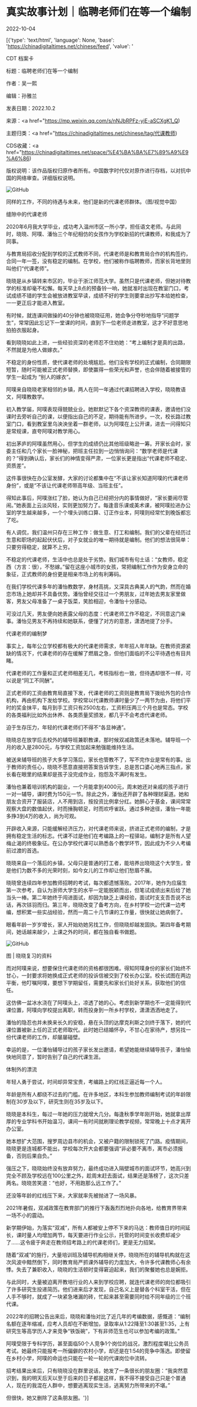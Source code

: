# 真实故事计划｜临聘老师们在等一个编制

2022-10-04

[{'type': 'text/html', 'language': None, 'base': 'https://chinadigitaltimes.net/chinese/feed', 'value': '

CDT 档案卡

标题：临聘老师们在等一个编制

作者：吴一熙

编辑：孙雅兰

发表日期：2022.10.2

来源：<a href="https://mp.weixin.qq.com/s/nNJbRPFz-yjE-aSCXgK1_Q)

主题归类：<a href="https://chinadigitaltimes.net/chinese/tag/代课教师)

CDS收藏：<a href="https://chinadigitaltimes.net/space/%E4%BA%BA%E7%89%A9%E9%A6%86)

版权说明：该作品版权归原作者所有。中国数字时代仅对原作进行存档，以对抗中国的网络审查。详细版权说明。





![GitHub](https://chinadigitaltimes.net/chinese/files/2022/10/post-687819-633b9a61bb7e4.)

同样的工作，不同的待遇与未来，他们是新的代课老师群体。（图/视觉中国）

缝隙中的代课老师

2020年6月我大学毕业，成功考入温州市区一所小学，担任语文老师。与此同时，晓晓、阿噗、潘怡三个年纪相仿的女孩作为学校新招的代课教师，和我成为了同事。

与教育局招收分配到学校的正式教师不同，代课老师是和教育局合作的机构签约，合同一年一签，没有稳定的编制。在学校，他们被称作临聘教师，而家长背地里则叫他们“代课老师”。

晓晓是从乡镇转来市区的，毕业于浙江师范大学。虽然只是代课老师，但她对待教学的标准却毫不松懈。每天早上8点的预备铃一响，她就准时出现在教室门口，考试成绩不错的学生会被放进教室早读，成绩不好的学生则要拿出抄写本给她检查，一一更正后才能进入教室。

有时候，就连课间做操的40分钟也被晓晓征用，她会争分夺秒地指导“问题学生”，常常因此忘记下一堂课的时间，直到下一位老师走进教室，这才不好意思地拍拍衣服起身。

看到晓晓如此上进，一些经验资深的老师忍不住劝她：“考上编制才是真的出路，不然就是为他人做嫁衣。”

不稳定的身份性质，使代课老师的处境尴尬。他们没有学校的正式编制，合同期限短暂，随时可能被正式老师替换，即使赢得一些荣光和声誉，也会伴随着被接管的学生一起成为 “别人的嫁衣”。

阿噗来自晓晓老家相邻的乡镇，两人在同一年通过代课招聘进入学校，晓晓教语文，阿噗教数学。

初入教学届，阿噗表现得兢兢业业。她默默记下各个资深教师的课表，邀请他们没课时去旁听自己的课，以便指出自己的不足，期待能有所进步。一次，校长路过教室门口，看到教室里乌泱泱坐着一群老师，以为阿噗在上公开课，进去一问得知只是常规课，直夸阿噗对教学用心。

初出茅庐的阿噗虽然用心，但学生的成绩仍比其他班级略逊一筹。开家长会时，家委主任和几个家长一脸神秘，把班主任拉到一边悄悄询问：“数学老师是代课的？”得到确认后，家长们的神情变得严肃，一位家长更是指出“代课老师不稳定、资质差”。

这件事很快在办公室发酵，大家的讨论都集中在“不该让家长知道阿噗的代课老师身份”，或是“不该让代课老师带高年级、当班主任”。

得知此事后，阿噗涨红了脸，她认为自己已经把分内的事情做好，“家长要闹尽管闹。”她表面上云淡风轻，实则更加努力了。每逢音乐课或美术课，被阿噗拉进办公室的学生越来越多，一个个埋头训练口算、订正作业本，阿噗则经常忙到晚饭都忘了吃。

有人调侃，我们温州只存在三种工作：做生意、打工和编制。我们的父辈在经历过生意和职场的起起伏伏后，对子女就业的唯一期待就是编制。他们的想法很简单：只要穷得稳定，就算不上穷。

不稳定的代课老师，生活中也总是处于劣势。我们城市有句土话：“女教师，稳定西（方言：很），不愁嫁。”留在这座小城市的女孩，常把编制工作作为安身立命的象征，正式教师的身份更是相亲市场上的有利筹码。

在我们学校代课多年的潘怡教数学，身材高挑，又深具古典美人的气韵，然而在婚恋市场上她却并不具备优势。潘怡曾经交往过一个男朋友，过年她去男友家里做客，男友父母准备了一桌子饭菜，笑脸相迎，令潘怡十分感动。

可没过几天，男友便向她表露父母的态度：代课老师工作不稳定，不同意这门亲事。潘怡见男友不再持续和她联系，便懂了对方的意思，潇洒地提了分手。

代课老师的编制梦

事实上，每年公立学校都有极大的代课老师需求，年年招人年年缺。在教师资源紧缺的情况下，代课老师的存在缓解了燃眉之急，但他们面临的不公平待遇也有目共睹。

代课老师的工作量和正式老师相差无几，考核指标也一致，但待遇却很不一样，可以说是“同工不同酬”。

正式老师的工资由教育局直接下发，代课老师的工资则是教育局下拨给外包的合作机构，再由机构下发给学校。学校常以代课教师课时量少了一两节为由，将他们平时的奖金抹平，每月到手工资只有2500左右，工资积压两三个月也是常态。学校的各类福利比如外出休养、各类质量奖颁发，都几乎不会考虑代课老师。

迫于生存压力，年轻的代课老师们不得不“各显神通”。

晓晓总在放学后去校外的辅导班兼职教课，那时候双减政策还未落地。辅导班一个月的收入是2800元，与学校工资加起来勉强能维持生活。

被送来辅导班的孩子大多学习落后，家长也管教不了，写不完作业是常有的事。出于教师的责任心，晓晓不愿意直接把答案告诉学生，总是苦口婆心地再三指点，家长看在眼里的结果却是孩子没完成作业，抱怨及不满时有发生。

潘怡也兼着培训机构的副业，一个月能拿到4000元，周末她还对亲戚的孩子进行一对一辅导，课时费为150元一节。除此之外，潘怡还开辟了各种理财渠道。她和朋友合资开了服装店，人不用到店，按投资比例拿分红。她醉心于基金，课间常常观察大盘的数值起伏，时而捶胸顿足，时而欢呼雀跃。通过多种途径，潘怡一年能多挣3到4万的收入，尚为可观。

开辟收入来源，只能缓解经济压力，对代课老师来说，挤进正式老师的编制，才是拥有稳定生活的标志。代课不过是他们在考编路上的一程驿站，编制才是所有人望梅止渴的终极象征。在公办学校代课可以熟悉各个教学环节，因此成为不少人考编前过渡的首选。

晓晓来自一个落后的乡镇，父母只是普通的打工者，能培养出晓晓这个大学生，曾是他们为数不多的光荣时刻，如今女儿的工作却让他们愁眉不展。

晓晓曾连续四年参加教师招聘的考试，每次都遗憾落败。2017年，她作为应届生第一次参考，自认为浙师大学生的水平一定能脱颖而出，但笔试成绩出来后给了她当头一棒。第二年她终于闯进面试，却因为缺乏上课经验，面试时支支吾吾说不出话，再次铩羽而归。第三年，晓晓改变了备考方向，在乡村学校一边代课一边考编，想积累一些实战经验，然而一周二十几节课的工作量，很快就让她病倒了。

眼看年龄一岁岁增长，家人开始劝她另找工作，但晓晓却越发固执。第四年备考期间，她话越来越少，上课之外的时间，都在独自看书做题。

![GitHub](https://chinadigitaltimes.net/chinese/files/2022/10/post-687819-633b9a61d2f24.png)

图 | 晓晓复习的资料

而对阿噗来说，想要保住代课老师的资格都很困难。得知阿噗身份的家长们始终不甘心，一封要求将她换成正式老师的投诉信被交到了校长办公室。校长试图在两边平衡，他叮嘱阿噗，要想下学期留任，需要先和家长们处好关系，获取他们的信任。

这仿佛一盆冰水浇在了阿噗头上，凉透了她的心。考虑到新学期也不一定能得到代课位置，阿噗向学校提出离职，转而投身到一所乡村学校，潇潇洒洒地走了。

潘怡的隐忍也并未换来长久的安稳，悬在头顶的达摩克利斯之剑终于落下，她的代课位置被新上任的正式老师取代。此时她已结婚怀孕，不甘心在家待产，想另找一份代课老师的工作，却屡屡碰壁。

幸运的是，一位潘怡辅导过的孩子家长发出邀请，希望她能继续辅导孩子，潘怡愉快地同意了，暂时告别了自己的代课生涯。

体制外的漂流

年轻人勇于尝试，时间却异常宝贵，考编路上的红线正逼近每一个人。

年龄是所有人都绕不过去的门槛。在许多地区，本科生参加教师编制考试的年龄限制在30岁及以下，研究生则在35岁及以下。

晓晓是本科生，每过一年她的压力就增大几分。每逢秋季学年刚开始，她就拿出厚厚的专业学科书开始温习，课间一有时间就刷理论教学视频，常常晚上十点才离开办公室。

她本想扩大范围，搜罗周边县市的机会，又被户籍的限制锁死了门路。疫情期间，晓晓更是连城都不能出，学校每次开大会都要强调“非必要不离市，离市必须报备，否则后果自负。”

强压之下，晓晓始终没有放弃努力，最终成功进入隔壁城市的面试环节，她高兴到完全不顾及学校远在100公里之外，趁周末赶去面试，结果还是落榜了，这次只差两名。晓晓苦笑道：“也好，不用跑那么远工作了。”

还没等年龄的红线压下来，大家就率先被抛进了一场风暴。

2021年暑假，双减政策在教育部门的推行下轰轰烈烈地扑向各地，给教育界带来一场不小的震动。

新学期伊始，为落实“双减”，所有人都被安上停不下来的马达：教师值日的时间延长，课时量人均增加两节，每天要进行作业公示，托管的时间变长收费却减少了……这令疲于奔走在教师招考路上的代课老师们，更是无力招架。

随着“双减”的施行，大量培训班及辅导机构相继关停，晓晓所在的辅导机构就在这次风波中黯然倒下，同时教育局严抓课外辅导的力度加大，令许多代课教师心有余悸。失去了兼职收入，晓晓的生活顿时变得窘迫起来，我们的聚餐她也总是婉拒。

与此同时，大量被迫离开教培行业的人来到学校应聘，就连代课老师的岗位都吸引了许多研究生投递简历。他们进来后才发现，自己名义上是替各个科室干活，但在人手不够时，就成了一块紧急堵漏的砖，忙起来甚至需要同时给不同年级的三个班代课。

2022年的招聘公告出来后，晓晓和潘怡对比了近几年的考编数据，感慨道：“编制名额在逐年缩减，应考人员却在不断增加，录取率从1∶22降至1:30甚至1∶35，上有研究生等高学历人才来竞争“铁饭碗”，下有非师范生也可以参加考编的政策。”

阿噗受限于专科学历，甚至面临50个人竞争1个岗位的战况，激烈程度堪比公务员考试。她最终只能报考一所偏僻的农村小学，却还是在1∶54的竞争中落选。即使留在乡村小学，阿噗的命运也只能在一轮一轮的代课岗位中流转。

招考结果出来后，只有晓晓没在群里说话，她发了一条很长的朋友圈：“我突然意识到，我的明天后天以至于后来的日子都是这样，我不得不接受自己只是个普通人，现在的我混在人群中，想要逃离现实生活，逃离努力所带来的不堪。”

但很快，她又删除了这条朋友圈。'}]